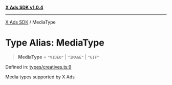 [**X Ads SDK v1.0.4**](../README.md)

***

[X Ads SDK](../globals.md) / MediaType

# Type Alias: MediaType

> **MediaType** = `"VIDEO"` \| `"IMAGE"` \| `"GIF"`

Defined in: [types/creatives.ts:9](https://github.com/kage1020/x-ads-sdk/blob/main/src/types/creatives.ts#L9)

Media types supported by X Ads
